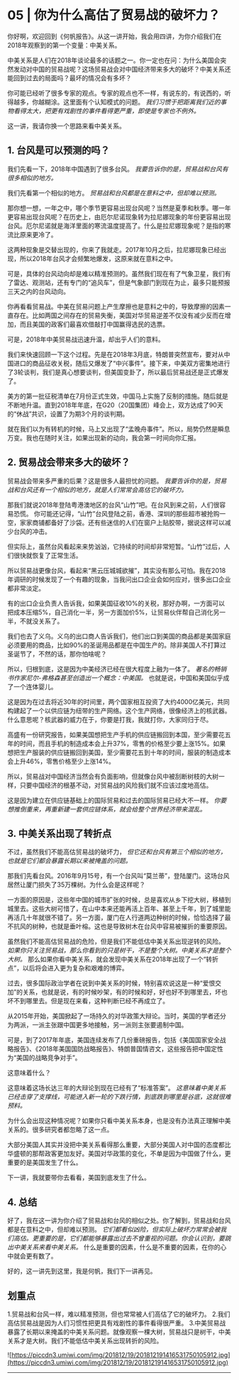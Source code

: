 # 05 | 你为什么高估了贸易战的破坏力？

你好啊，欢迎回到《何帆报告》。从这一讲开始，我会用四讲，为你介绍我们在2018年观察到的第一个变量：中美关系。

中美关系是人们在2018年谈论最多的话题之一。你一定也在问：为什么美国会突然发动对中国的贸易战呢？这场贸易战会对中国经济带来多大的破坏？中美关系还能回到过去的局面吗？最坏的情况会有多坏？

你可能已经听了很多专家的观点。专家的观点也不一样，有说东的，有说西的，听得越多，你越糊涂。这里面有个认知模式的问题。 *我们习惯于把距离我们近的事物看得太大，把更有戏剧性的事件看得更严重，即使是专家也不例外。*

这一讲，我请你换一个思路来看中美关系。

## 1. 台风是可以预测的吗？

我们先看一下，2018年中国遇到了很多台风。 *我要告诉你的是，贸易战和台风有很多相似的地方。*

我们先看第一个相似的地方。 *贸易战和台风都是在意料之中，但却难以预测。*

那你想一想，一年之中，哪个季节更容易出现台风呢？当然是夏季和秋季。哪一年更容易出现台风呢？在历史上，由厄尔尼诺现象转为拉尼娜现象的年份更容易出现台风。厄尔尼诺就是海洋里面的寒流温度提高了。什么是拉尼娜现象呢？是指的寒流比原来更冷了。

这两种现象是交替出现的，你来了我就走。2017年10月之后，拉尼娜现象已经出现，所以2018年台风才会频繁地爆发，这原来就在意料之中。

可是，具体的台风动向却是难以精准预测的。虽然我们现在有了气象卫星，我们有了雷达、观测站，还有专门的“追风车”，但是气象部门到现在为止，最多只能预报三天之内的台风动向。

你再看看贸易战。中美在贸易问题上产生摩擦也是意料之中的，导致摩擦的因素一直存在。比如两国之间存在的贸易失衡，美国对华贸易逆差不仅没有减少反而在增加，而且美国的政客们最喜欢借敲打中国赢得选民的选票。

可是，2018年中美贸易战迅速升温，却出乎人们的意料。

我们来快速回顾一下这个过程。先是在2018年3月底，特朗普突然宣布，要对从中国进口的商品征收关税，随后又爆发了“中兴事件”。接下来，中美双方密集地进行了3轮谈判，我们是真心想要谈判，但美国变卦了，所以最后贸易战还是正式爆发了。

美方的第一批征税清单在7月份正式生效，中国马上实施了反制的措施。随后就是不断地升温。直到2018年年底，在G20（20国集团）峰会上，双方达成了90天的“休战”共识，设置了为期3个月的谈判期。

就在我们以为有转机的时候，马上又出现了“孟晚舟事件”。所以，局势仍然是瞬息万变。我也在随时关注，如果出现新的动向，我会第一时间向你汇报。

## 2. 贸易战会带来多大的破坏？

贸易战会带来多严重的后果？这是很多人最担忧的问题。 *我要告诉你的是，贸易战和台风还有一个相似的地方，就是人们常常会高估它的破坏力。*

那我们就说2018年登陆粤港澳地区的台风“山竹”吧。在台风到来之前，人们很容易恐慌。 你可能还记得，“山竹”台风登陆之前，香港、深圳的那些超市被抢购一空，家家商铺都备好了沙袋。还有些迷信的人们在窗户上贴胶带，据说这样可以减少台风的冲击。

但实际上，虽然台风看起来来势汹汹，它持续的时间却非常短暂。“山竹”过后，人们很快就恢复了正常生活。

所以贸易战更像台风，看起来“黑云压城城欲摧”，其实没有那么可怕。我在2018年调研的时候发现了一个有趣的现象，当我问出口企业会如何应对，很多出口企业都非常淡定。

有的出口企业负责人告诉我，如果美国征收10%的关税，那好办啊，一方面可以把成本压缩5%，自己消化一半，另一方面加价5%，让贸易伙伴帮自己消化另一半，不就没关系了。

我们也去了义乌。义乌的出口商人告诉我们，他们出口到美国的商品都是美国家庭必须要用的商品，比如90%的圣诞用品都是在中国生产的。除非美国人不打算过圣诞节了，不然的话，那你怕啥呢？

所以，归根到底，这是因为中美经济已经在很大程度上融为一体了。 *著名的畅销书作家尼尔-弗格森甚至创造出一个概念：中美国。* 也就是说，中国和美国似乎成了一个连体婴儿。

这是因为在过去将近30年的时间里，两个国家相互投资了大约4000亿美元，共同构建起了一个以供应链为纽带的生产网络。这个生产网络，很像经济上的核武器。什么意思呢？核武器的威力在于，你要是打我，我就打你，大家同归于尽。

高盛有一份研究报告，如果美国想把生产手机的供应链搬回到本国，至少需要花五年的时间，而且手机的制造成本会上升37%，零售的价格至少要上涨15%。如果想把生产服装的供应链搬回到美国，至少需要花五到十年的时间，服装的制造成本会上升46%，零售价格至少上涨14%。

所以，贸易战对中国经济当然会有负面影响，但就像台风中被刮断树枝的大树一样，只要中国经济的根基不动，对贸易战的风险我们就不应该过度地高估。

这是因为建立在供应链基础上的国际贸易和过去的国际贸易已经大不一样。 *你要想推倒重来，再重新建一套供应链体系，就会给整个世界经济带来混乱。*

## 3. 中美关系出现了转折点

不过，虽然我们不能高估贸易战的破坏力， *但它还和台风有第三个相似的地方，*  *也就是它们都会暴露长期以来被掩盖的问题。*

那我们先看台风。2016年9月15号，有一个台风叫“莫兰蒂”，登陆厦门。这场台风居然让厦门损失了35万棵树。为什么会是这样呢？

一方面的原因是，这些年中国的城市扩张的时候，总是喜欢从乡下挖大树，移植到城里去。这些大树可惜了，在山中本来还能再活上百年、甚至上千年，到了城里能再活几十年就很不错了。另一方面，厦门在人行道两边种树的时候，恰恰选择了最不抗风的树种，也就是垂叶榕。这也是导致树木在台风中容易被摧折的重要原因。

虽然我们不能高估贸易战的危险，但是我们不能低估中美关系出现逆转的风险。 *如果你只关注贸易战，那么你看到的只是树干，不是整个大树。中美关系才是整个大树。* 那么如果你看中美关系，就会发现中美关系在2018年出现了一个“转折点”，以后将会进入更为复杂和艰难的博弈。

过去，很多国际政治学者在说到中美关系的时候，特别喜欢说这是一种“爱恨交加”的关系，也就是说，有的时候吵架，有的时候和好，好也好不到哪里去，坏也坏不到哪里去。但是现在来看，这种判断已经不再成立了。

从2015年开始，美国掀起了一场持久的对华政策大辩论。当时，美国的学者还分为两派，一派主张跟中国更多地接触，另一派则主张要遏制中国。

可是，到了2017年年底，美国连续发布了几份重磅报告，包括《美国国家安全战略报告》、《2018年美国国防战略报告》、特朗普国情咨文，这些报告把中国定性为“美国的战略竞争对手”。

这意味着什么？

这意味着这场长达三年的大辩论到现在已经有了“标准答案”。 *这意味着中美关系已经击穿了支撑线，可能进入新一轮的下跌行情，到底跌到哪里是谷底，这就很难预料。*

为什么会出现这种情况呢？如果你只看中美关系本身，也是没有办法真正理解中美关系的。很多研究者都忽略了这一点。

大部分美国人其实并没把中美关系看得那么重要，大部分美国人对中国的态度都比华盛顿的那帮政客更加友好。美国对华政策的变化，不单是因为中国做了什么，更重要的是美国发生了什么。

下一讲，我就要带你去看看，美国到底发生了什么。

## 4. 总结

好了，我在这一讲为你介绍了贸易战和台风的相似之处。你了解到，贸易战和台风都是在意料之中，但却难以预测。 *它们都看似凶险，但实际上破坏力常常会被我们高估。更重要的是，它们都能够暴露出过去不曾重视的问题。你会认识到，要跳出中美关系来看中美关系。* 什么是重要的因素，什么是不重要的因素，在你的心中就会更有数了。

好的，这一讲先到这里，我是何帆，我们下一讲再见。

## 划重点

1.贸易战和台风一样，难以精准预测，但也常常被人们高估了它的破坏力。
2.我们高估贸易战是因为人们习惯性把更具有戏剧性的事件看得很严重。
3.中美贸易战暴露了长期以来掩盖的中美关系问题。就像观察一棵大树，贸易战只是树干，中美关系才是大树。我们不能低估中美关系出现转折的风险。
 

![https://piccdn3.umiwi.com/img/201812/19/201812191416531750105912.jpg](https://piccdn3.umiwi.com/img/201812/19/201812191416531750105912.jpg)

---
